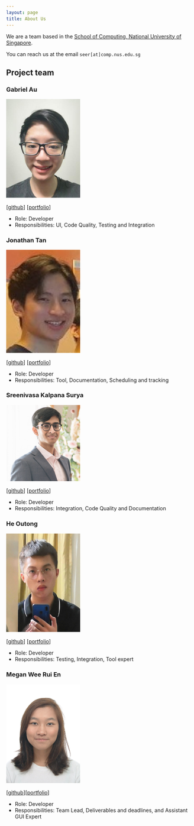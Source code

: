 ```yaml
---
layout: page
title: About Us
---
```


We are a team based in the [School of Computing, National University of Singapore](http://www.comp.nus.edu.sg).

You can reach us at the email `seer[at]comp.nus.edu.sg`

## Project team

[comment]: <> (### John Doe)

[comment]: <> (<img src="images/johndoe.png" width="200px">)

[comment]: <> ([[homepage]&#40;http://www.comp.nus.edu.sg/~damithch&#41;])

[comment]: <> ([[github]&#40;https://github.com/johndoe&#41;])

[comment]: <> ([[portfolio]&#40;team/johndoe.md&#41;])

[comment]: <> (* Role: Project Advisor)

### Gabriel Au

<img src="images/gabau.png" width="200px">

[[github](http://github.com/Gabau)]
[[portfolio](team/gabau.md)]

* Role: Developer
* Responsibilities: UI, Code Quality, Testing and Integration

### Jonathan Tan

<img src="images/fullfatwasabi.png" width="200px">

[[github](http://github.com/fullfatwasabi)]
[[portfolio](team/fullfatwasabi.md)]

* Role: Developer
* Responsibilities: Tool, Documentation, Scheduling and tracking

### Sreenivasa Kalpana Surya

<img src="images/tetrerox.png" width="200px">

[[github](http://github.com/tetrerox)]
[[portfolio](team/tetrerox.md)]

* Role: Developer
* Responsibilities: Integration, Code Quality and Documentation

### He Outong

<img src="images/irvinghe000.png" width="200px">

[[github](http://github.com/IrvingHe000)]
[[portfolio](team/irvinghe000.md)]

* Role: Developer
* Responsibilities: Testing, Integration, Tool expert

### Megan Wee Rui En

<img src="images/mweeruien.png" width="200px">

[[github](http://github.com/mweeruien)][[portfolio](team/mweeruien.md)]

* Role: Developer
* Responsibilities: Team Lead, Deliverables and deadlines, and Assistant GUI Expert

